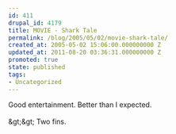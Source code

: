 ```yaml
---
id: 411
drupal_id: 4179
title: MOVIE - Shark Tale
permalink: /blog/2005/05/02/movie-shark-tale/
created_at: 2005-05-02 15:06:00.000000000 Z
updated_at: 2011-08-20 03:36:31.000000000 Z
promoted: true
state: published
tags:
- Uncategorized
---
```

Good entertainment. Better than I expected.<br /><br />&amp;gt;&amp;gt; Two fins.
